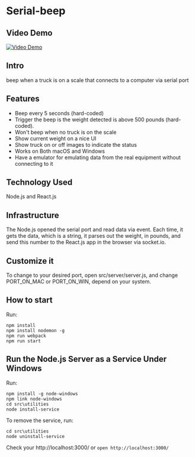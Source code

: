 # Serial-beep

## Video Demo

[![Video Demo](http://img.youtube.com/vi/HgL_dYE1fHA/0.jpg)](http://www.youtube.com/watch?v=HgL_dYE1fHA)

## Intro

beep when a truck is on a scale that connects to a computer via serial port

## Features

* Beep every 5 seconds (hard-coded)
* Trigger the beep is the weight detected is above 500 pounds (hard-coded).
* Won't beep when no truck is on the scale
* Show current weight on a nice UI
* Show truck on or off images to indicate the status
* Works on Both macOS and Windows
* Have a emulator for emulating data from the real equipment without connecting to it

## Technology Used

Node.js and React.js

## Infrastructure

The Node.js opened the serial port and read data via event. Each time, it gets the data, which is a string, it parses out the weight, in pounds, and send this number to the React.js app in the browser via socket.io.

## Customize it

To change to your desired port, open src/server/server.js, and change PORT_ON_MAC or PORT_ON_WIN, depend on your system.

## How to start

Run:  
```
npm install
npm install nodemon -g
npm run webpack
npm run start
```

## Run the Node.js Server as a Service Under Windows

Run:
```
npm install -g node-windows
npm link node-windows
cd src\utilities
node install-service
```

To remove the service, run:

```
cd src\utilities
node uninstall-service
```

Check your http://localhost:3000/ or  `open http://localhost:3000/`
